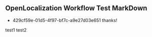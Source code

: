 ## OpenLocalization Workflow Test MarkDown
* 429cf59e-01d5-4f97-bf7c-a9e27d03e651 
thanks!

test1
test2
